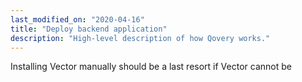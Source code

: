 ```yaml
---
last_modified_on: "2020-04-16"
title: "Deploy backend application"
description: "High-level description of how Qovery works."
---
```

Installing Vector manually should be a last resort if Vector cannot be



